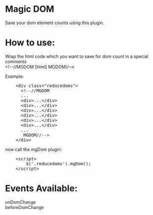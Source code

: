 Magic DOM
=========

Save your dom element counts using this plugin.

How to use:
===========

Wrap the html code which you want to save for dom count in a special comments<br /> &lt;!--//MGDOM [html] MGDOM//--&gt;

Example:

<pre>
    &lt;div class="reducedoms"&gt;
      &lt;!--//MGDOM
      ...
      &lt;div&gt;...&lt;/div&gt;
      &lt;div&gt;...&lt;/div&gt;
      &lt;div&gt;...&lt;/div&gt;
      &lt;div&gt;...&lt;/div&gt;
      &lt;div&gt;...&lt;/div&gt;
      &lt;div&gt;...&lt;/div&gt;
      ...
       MGDOM//--&gt;
    &lt;/div&gt;
</pre>

now call the mgDom plugin:

<pre>
    &lt;script&gt;
        $('.reducedoms').mgDom();
    &lt;/script&gt;
</pre>

Events Available:
=================
onDomChange <br />
beforeDomChange

